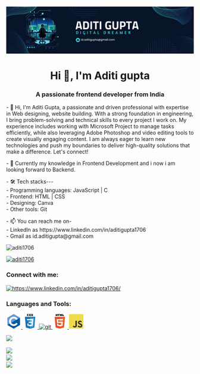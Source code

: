 ![logo](https://github.com/aditi1706/aditi1706/blob/main/banner.png)
<h1 align="center">Hi 👋, I'm Aditi gupta</h1>
<h3 align="center">A passionate frontend developer from India</h3>
<img align="right" width="400px" src="https://i.pinimg.com/originals/75/8f/1c/758f1cd8cede9c3e4711306fc030f4ce.gif" alt="" srcset="">

<p align="left">- 🔭 Hi, I'm Aditi Gupta, a passionate and driven professional with expertise in Web designing, website building. With a strong foundation in engineering, I bring problem-solving and technical skills to every project I work on. My experience includes working with Microsoft Project to manage tasks efficiently, while also leveraging Adobe Photoshop and video editing tools to create visually engaging content. I am always eager to learn new technologies and push my boundaries to deliver high-quality solutions that make a difference. Let's connect!
</p>
<p align="left">- 🌱 Currently my knowledge in Frontend Development and i now i am looking forward to Backend. </p>
<p align="left">- 🛠️ Tech stacks---<br>
    - Programming languages: JavaScript | C<br>
    - Frontend: HTML | CSS<br>
    - Designing: Canva <br>
    - Other tools: Git</p>
<p align="left">- 📫 You can reach me on- <br>
    -  LinkedIn as https://www.linkedin.com/in/aditigupta1706 <br>
    -  Gmail as id.aditigupta@gmail.com</p>

<p align="left"> <img src="https://komarev.com/ghpvc/?username=aditi1706&label=Profile%20views&color=0e75b6&style=flat" alt="aditi1706" /> </p>

<p align="left"> <a href="https://github.com/ryo-ma/github-profile-trophy"><img src="https://github-profile-trophy.vercel.app/?username=aditi1706" alt="aditi1706" /></a> </p>

<h3 align="left">Connect with me:</h3>
<p align="left">
<a href="https://linkedin.com/in/https://www.linkedin.com/in/aditigupta1706/" target="blank"><img align="center" src="https://raw.githubusercontent.com/rahuldkjain/github-profile-readme-generator/master/src/images/icons/Social/linked-in-alt.svg" alt="https://www.linkedin.com/in/aditigupta1706/" height="30" width="40" /></a>
</p>

<h3 align="left">Languages and Tools:</h3>
<p align="left"> <a href="https://www.cprogramming.com/" target="_blank" rel="noreferrer"> <img src="https://raw.githubusercontent.com/devicons/devicon/master/icons/c/c-original.svg" alt="c" width="40" height="40"/> </a> <a href="https://www.w3schools.com/css/" target="_blank" rel="noreferrer"> <img src="https://raw.githubusercontent.com/devicons/devicon/master/icons/css3/css3-original-wordmark.svg" alt="css3" width="40" height="40"/> </a> <a href="https://git-scm.com/" target="_blank" rel="noreferrer"> <img src="https://www.vectorlogo.zone/logos/git-scm/git-scm-icon.svg" alt="git" width="40" height="40"/> </a> <a href="https://www.w3.org/html/" target="_blank" rel="noreferrer"> <img src="https://raw.githubusercontent.com/devicons/devicon/master/icons/html5/html5-original-wordmark.svg" alt="html5" width="40" height="40"/> </a> <a href="https://developer.mozilla.org/en-US/docs/Web/JavaScript" target="_blank" rel="noreferrer"> <img src="https://raw.githubusercontent.com/devicons/devicon/master/icons/javascript/javascript-original.svg" alt="javascript" width="40" height="40"/> </a> </p>

![](https://github-contributor-stats.vercel.app/api?username=aditi1706&limit=5&theme=dark&combine_all_yearly_contributions=true)

![](https://github-readme-stats.vercel.app/api?username=aditi1706&theme=dark&hide_border=false&include_all_commits=false&count_private=false)<br/>
![](https://github-readme-streak-stats.herokuapp.com/?user=aditi1706&theme=dark&hide_border=false)<br/>
![](https://github-readme-stats.vercel.app/api/top-langs/?username=aditi1706&theme=dark&hide_border=false&include_all_commits=false&count_private=false&layout=compact)
